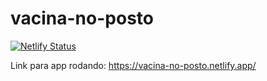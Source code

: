 # vacina-no-posto

[![Netlify Status](https://api.netlify.com/api/v1/badges/483c1da7-329f-48b5-b7df-042cda441998/deploy-status)](https://app.netlify.com/sites/peaceful-hoover-48d020/deploys)  

Link para app rodando: https://vacina-no-posto.netlify.app/